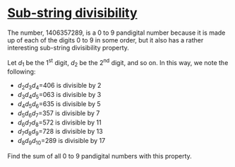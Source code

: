 # [Sub-string divisibility](http://projecteuler.net/problem=43)

The number, 1406357289, is a 0 to 9 pandigital number because it is made up of each of the digits 0 to 9 in some order, but it also has a rather interesting sub-string divisibility property.

Let _d_<sub>1</sub> be the 1<sup>st</sup> digit, _d_<sub>2</sub> be the 2<sup>nd</sup> digit, and so on. In this way, we note the following:

- _d_<sub>2</sub>_d_<sub>3</sub>_d_<sub>4</sub>=406 is divisible by 2
- _d_<sub>3</sub>_d_<sub>4</sub>_d_<sub>5</sub>=063 is divisible by 3
- _d_<sub>4</sub>_d_<sub>5</sub>_d_<sub>6</sub>=635 is divisible by 5
- _d_<sub>5</sub>_d_<sub>6</sub>_d_<sub>7</sub>=357 is divisible by 7
- _d_<sub>6</sub>_d_<sub>7</sub>_d_<sub>8</sub>=572 is divisible by 11
- _d_<sub>7</sub>_d_<sub>8</sub>_d_<sub>9</sub>=728 is divisible by 13
- _d_<sub>8</sub>_d_<sub>9</sub>_d_<sub>10</sub>=289 is divisible by 17

Find the sum of all 0 to 9 pandigital numbers with this property.

